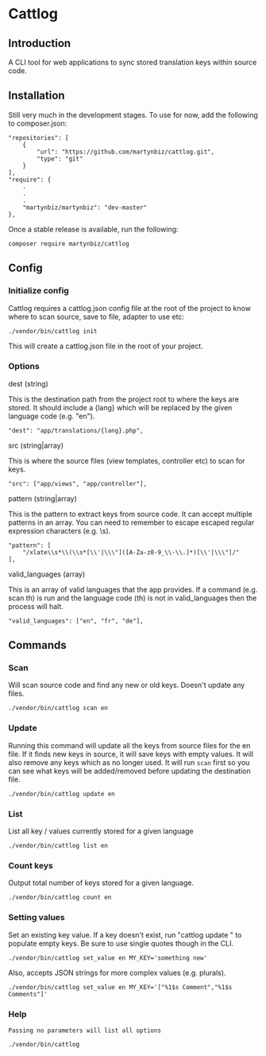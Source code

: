 # Cattlog #

## Introduction ##

A CLI tool for web applications to sync stored translation keys within source code.

## Installation ##

Still very much in the development stages. To use for now, add the following to composer.json:

    "repositories": [
        {
            "url": "https://github.com/martynbiz/cattlog.git",
            "type": "git"
        }
    ],
    "require": {
        .
        .
        .
        "martynbiz/martynbiz": "dev-master"
    },

Once a stable release is available, run the following:

    composer require martynbiz/cattlog

## Config ##

### Initialize config ###

Cattlog requires a cattlog.json config file at the root of the project to know where to scan source, save to file, adapter to use etc:

    ./vendor/bin/cattlog init

This will create a cattlog.json file in the root of your project.

### Options ###

dest (string)

This is the destination path from the project root to where the keys are stored. It should include a {lang} which will be replaced by the given language code (e.g. "en").

    "dest": "app/translations/{lang}.php",

src (string|array)

This is where the source files (view templates, controller etc) to scan for keys.

    "src": ["app/views", "app/controller"],

pattern (string|array)

This is the pattern to extract keys from source code. It can accept multiple patterns in an array. You can need to remember to escape escaped regular expression characters (e.g. \\s).

    "pattern": [
        "/xlate\\s*\\(\\s*[\\'|\\\"]([A-Za-z0-9_\\-\\.]*)[\\'|\\\"]/"
    ],

valid_languages (array)

This is an array of valid languages that the app provides. If a command (e.g. scan th) is run and the language code (th) is not in valid_languages then the process will halt.

    "valid_languages": ["en", "fr", "de"],

## Commands ##

### Scan ###

Will scan source code and find any new or old keys. Doesn't update any files.

    ./vendor/bin/cattlog scan en

### Update ###

Running this command will update all the keys from source files for the en file. If it finds new keys in source, it will save keys with empty values. It will also remove any keys which as no longer used. It will run `scan` first so you can see what keys will be added/removed before updating the destination file.

    ./vendor/bin/cattlog update en

### List ###

List all key / values currently stored for a given language

    ./vendor/bin/cattlog list en

### Count keys ###

Output total number of keys stored for a given language.

    ./vendor/bin/cattlog count en

### Setting values ###

Set an existing key value. If a key doesn't exist, run "cattlog update <lang>" to populate empty keys. Be sure to use single quotes though in the CLI.

    ./vendor/bin/cattlog set_value en MY_KEY='something new'

Also, accepts JSON strings for more complex values (e.g. plurals).

    ./vendor/bin/cattlog set_value en MY_KEY='["%1$s Comment","%1$s Comments"]'

### Help ###

    Passing no parameters will list all options

    ./vendor/bin/cattlog
